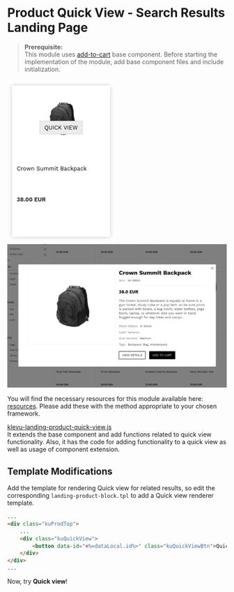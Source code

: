 # Product Quick View - Search Results Landing Page

>**Prerequisite:**  
>This module uses [add-to-cart](/components/add-to-cart) base component. Before starting the implementation of the module, add base component files and include initialization.  

![Quick-view product-grid](/modules/product-quick-view/images/product-grid.png)
![Quick-view template](/modules/product-quick-view/images/product-quick-view.png) 

You will find the necessary resources for this module available here:
[resources](/modules/product-quick-view/landing/resources). Please add these with the
method appropriate to your chosen framework. 

[klevu-landing-product-quick-view.js](/modules/product-quick-view/landing/resources/assets/js/klevu-landing-product-quick-view.js)  
It extends the base component and add functions related to quick view functionality. Also, it has the code for adding functionality to a quick view as well as usage of component extension.

## Template Modifications

Add the template for rendering Quick view for related results,
so edit the corresponding `landing-product-block.tpl` to add a Quick view renderer template.

```html
...
<div class="kuProdTop">
    ...
    <div class="kuQuickView">
        <button data-id="<%=dataLocal.id%>" class="kuQuickViewBtn">Quick view</button>
    </div>
</div>
...
```

Now, try **Quick view**!
